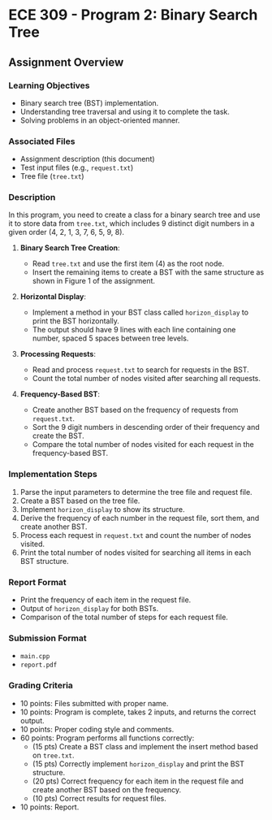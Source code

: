 # ECE 309 - Program 2: Binary Search Tree

## Assignment Overview

### Learning Objectives
- Binary search tree (BST) implementation.
- Understanding tree traversal and using it to complete the task.
- Solving problems in an object-oriented manner.

### Associated Files
- Assignment description (this document)
- Test input files (e.g., `request.txt`)
- Tree file (`tree.txt`)

### Description
In this program, you need to create a class for a binary search tree and use it to store data from `tree.txt`, which includes 9 distinct digit numbers in a given order (4, 2, 1, 3, 7, 6, 5, 9, 8). 

1. **Binary Search Tree Creation**: 
   - Read `tree.txt` and use the first item (4) as the root node.
   - Insert the remaining items to create a BST with the same structure as shown in Figure 1 of the assignment.

2. **Horizontal Display**:
   - Implement a method in your BST class called `horizon_display` to print the BST horizontally.
   - The output should have 9 lines with each line containing one number, spaced 5 spaces between tree levels.

3. **Processing Requests**:
   - Read and process `request.txt` to search for requests in the BST.
   - Count the total number of nodes visited after searching all requests.

4. **Frequency-Based BST**:
   - Create another BST based on the frequency of requests from `request.txt`.
   - Sort the 9 digit numbers in descending order of their frequency and create the BST.
   - Compare the total number of nodes visited for each request in the frequency-based BST.

### Implementation Steps
1. Parse the input parameters to determine the tree file and request file.
2. Create a BST based on the tree file.
3. Implement `horizon_display` to show its structure.
4. Derive the frequency of each number in the request file, sort them, and create another BST.
5. Process each request in `request.txt` and count the number of nodes visited.
6. Print the total number of nodes visited for searching all items in each BST structure.

### Report Format
- Print the frequency of each item in the request file.
- Output of `horizon_display` for both BSTs.
- Comparison of the total number of steps for each request file.

### Submission Format
- `main.cpp`
- `report.pdf`

### Grading Criteria
- 10 points: Files submitted with proper name.
- 10 points: Program is complete, takes 2 inputs, and returns the correct output.
- 10 points: Proper coding style and comments.
- 60 points: Program performs all functions correctly:
  - (15 pts) Create a BST class and implement the insert method based on `tree.txt`.
  - (15 pts) Correctly implement `horizon_display` and print the BST structure.
  - (20 pts) Correct frequency for each item in the request file and create another BST based on the frequency.
  - (10 pts) Correct results for request files.
- 10 points: Report.
